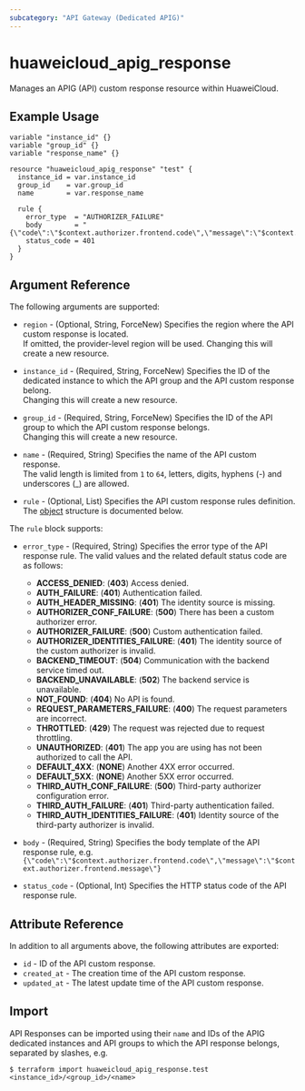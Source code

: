 ```yaml
---
subcategory: "API Gateway (Dedicated APIG)"
---
```


# huaweicloud_apig_response

Manages an APIG (API) custom response resource within HuaweiCloud.

## Example Usage

```hcl
variable "instance_id" {}
variable "group_id" {}
variable "response_name" {}

resource "huaweicloud_apig_response" "test" {
  instance_id = var.instance_id
  group_id    = var.group_id
  name        = var.response_name

  rule {
    error_type  = "AUTHORIZER_FAILURE"
    body        = "{\"code\":\"$context.authorizer.frontend.code\",\"message\":\"$context.authorizer.frontend.message\"}"
    status_code = 401
  }
}
```

## Argument Reference

The following arguments are supported:

* `region` - (Optional, String, ForceNew) Specifies the region where the API custom response is located.  
  If omitted, the provider-level region will be used. Changing this will create a new resource.

* `instance_id` - (Required, String, ForceNew) Specifies the ID of the dedicated instance to which the API group and the
  API custom response belong.  
  Changing this will create a new resource.

* `group_id` - (Required, String, ForceNew) Specifies the ID of the API group to which the API custom response
  belongs.  
  Changing this will create a new resource.

* `name` - (Required, String) Specifies the name of the API custom response.  
  The valid length is limited from `1` to `64`, letters, digits, hyphens (-) and underscores (_) are allowed.

* `rule` - (Optional, List) Specifies the API custom response rules definition.  
  The [object](#custom_response_rule) structure is documented below.

<a name="custom_response_rule"></a>
The `rule` block supports:

* `error_type` - (Required, String) Specifies the error type of the API response rule.
  The valid values and the related default status code are as follows:
  + **ACCESS_DENIED**: (**403**) Access denied.
  + **AUTH_FAILURE**: (**401**) Authentication failed.
  + **AUTH_HEADER_MISSING**: (**401**) The identity source is missing.
  + **AUTHORIZER_CONF_FAILURE**: (**500**) There has been a custom authorizer error.
  + **AUTHORIZER_FAILURE**: (**500**) Custom authentication failed.
  + **AUTHORIZER_IDENTITIES_FAILURE**: (**401**) The identity source of the custom authorizer is invalid.
  + **BACKEND_TIMEOUT**: (**504**) Communication with the backend service timed out.
  + **BACKEND_UNAVAILABLE**: (**502**) The backend service is unavailable.
  + **NOT_FOUND**: (**404**) No API is found.
  + **REQUEST_PARAMETERS_FAILURE**: (**400**) The request parameters are incorrect.
  + **THROTTLED**: (**429**) The request was rejected due to request throttling.
  + **UNAUTHORIZED**: (**401**) The app you are using has not been authorized to call the API.
  + **DEFAULT_4XX**: (**NONE**) Another 4XX error occurred.
  + **DEFAULT_5XX**: (**NONE**) Another 5XX error occurred.
  + **THIRD_AUTH_CONF_FAILURE**: (**500**) Third-party authorizer configuration error.
  + **THIRD_AUTH_FAILURE**: (**401**) Third-party authentication failed.
  + **THIRD_AUTH_IDENTITIES_FAILURE**: (**401**) Identity source of the third-party authorizer is invalid.

* `body` - (Required, String) Specifies the body template of the API response rule, e.g.
  `{\"code\":\"$context.authorizer.frontend.code\",\"message\":\"$context.authorizer.frontend.message\"}`

* `status_code` - (Optional, Int) Specifies the HTTP status code of the API response rule.

## Attribute Reference

In addition to all arguments above, the following attributes are exported:

* `id` - ID of the API custom response.
* `created_at` - The creation time of the API custom response.
* `updated_at` - The latest update time of the API custom response.

## Import

API Responses can be imported using their `name` and IDs of the APIG dedicated instances and API groups to which the API
response belongs, separated by slashes, e.g.

```shell
$ terraform import huaweicloud_apig_response.test <instance_id>/<group_id>/<name>
```
